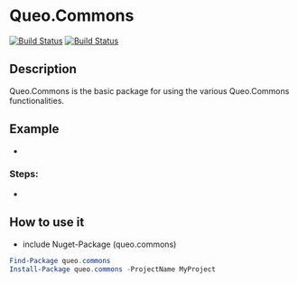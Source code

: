 # Queo.Commons

[![Build Status](https://dev.azure.com/queo-commons/Commons-OpenSource/_apis/build/status/queoGmbH.csharp-commons?branchName=main)](https://dev.azure.com/queo-commons/Commons-OpenSource/_build/latest?definitionId=1&branchName=main) [![Build Status](https://dev.azure.com/queo-commons/Commons-OpenSource/_apis/build/status/queoGmbH.csharp-commons?branchName=develop)](https://dev.azure.com/queo-commons/Commons-OpenSource/_build/latest?definitionId=1&branchName=develop)

## Description
Queo.Commons is the basic package for using the various Queo.Commons functionalities.


## Example
-

### Steps:
-

## How to use it
- include Nuget-Package (queo.commons)

```powershell
Find-Package queo.commons 
Install-Package queo.commons -ProjectName MyProject
```
